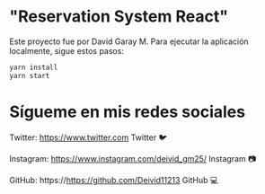 
# "Reservation System React"
Este proyecto fue  por David Garay M. Para ejecutar la aplicación localmente, sigue estos pasos:

```bash
yarn install
yarn start
```




# Sígueme en mis redes sociales
Twitter: https://www.twitter.com Twitter 🐦

Instagram: https://www.instagram.com/deivid_gm25/ Instagram 📷

GitHub: https://https://github.com/Deivid11213 GitHub 💻
